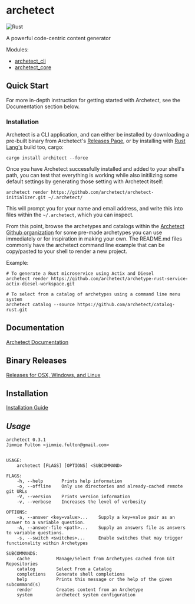 # archetect

![Rust](https://github.com/archetect/archetect/workflows/Rust/badge.svg)

A powerful code-centric content generator

Modules:
* [archetect_cli](archetect-cli/README.md)
* [archetect_core](archetect-core/README.md)

## Quick Start

For more in-depth instruction for getting started with Archetect, see the Documentation section below.

### Installation

Archetect is a CLI application, and can either be installed by downloading a pre-built binary from Archetect's 
[Releases Page](https://github.com/archetect/archetect/releases/latest), or by installing with 
[Rust Lang's](https://rustup.rs/) build too, cargo:

```shell
cargo install architect --force
```

Once you have Archetect successfully installed and added to your shell's path, you can test that everything is working while
also initilizing some default settings by generating those setting with Archetect itself:

```shell
archetect render https://github.com/archetect/archetect-initializer.git ~/.archetect/
```

This will prompt you for your name and email address, and write this into files within the `~/.archetect`, which you can
inspect.

From this point, browse the archetypes and catalogs within the [Archetect Github organization](https://github.com/archetect) 
for some pre-made archetypes you can use immediately or for inspiration in making your own.  The README.md files commonly
have the archetect command line example that can be copy/pasted to your shell to render a new project.

Example:

```shell
# To generate a Rust microservice using Actix and Diesel
archetect render https://github.com/archetect/archetype-rust-service-actix-diesel-workspace.git

# To select from a catalog of archetypes using a command line menu system
archetect catalog --source https://github.com/archetect/catalog-rust.git
```

## Documentation 
[Archetect Documentation](https://archetect.github.io/archetect.html)

## Binary Releases
[Releases for OSX, Windows, and Linux](https://github.com/archetect/archetect/releases)

## Installation
[Installation Guide](https://archetect.github.io/getting_started/installation.html)

## *Usage*
```
archetect 0.3.1
Jimmie Fulton <jimmie.fulton@gmail.com>


USAGE:
    archetect [FLAGS] [OPTIONS] <SUBCOMMAND>

FLAGS:
    -h, --help       Prints help information
    -o, --offline    Only use directories and already-cached remote git URLs
    -V, --version    Prints version information
    -v, --verbose    Increases the level of verbosity

OPTIONS:
    -a, --answer <key=value>...    Supply a key=value pair as an answer to a variable question.
    -A, --answer-file <path>...    Supply an answers file as answers to variable questions.
    -s, --switch <switches>...     Enable switches that may trigger functionality within Archetypes

SUBCOMMANDS:
    cache          Manage/Select from Archetypes cached from Git Repositories
    catalog        Select From a Catalog
    completions    Generate shell completions
    help           Prints this message or the help of the given subcommand(s)
    render         Creates content from an Archetype
    system         archetect system configuration
```
